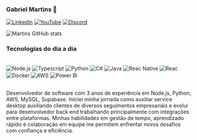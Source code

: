 ### Gabriel Martins 🍵

[![LinkedIn](https://img.shields.io/badge/linkedin-%230077B5.svg?style=for-the-badge&logo=linkedin&logoColor=white)](https://www.linkedin.com/in/gabriel-martins-3474a4182/)
[![YouTube](https://img.shields.io/badge/YouTube-%23FF0000.svg?style=for-the-badge&logo=YouTube&logoColor=white)](www.youtube.com/@Gmartinsdev)
[![Discord](https://img.shields.io/badge/Discord-%235865F2.svg?style=for-the-badge&logo=discord&logoColor=white)](https://discord.gg/JQ5CpD4pxt)

![Martins GitHub stats](https://github-readme-stats.vercel.app/api?username=gcarvalhomartins&show_icons=true&theme=dark)

### Tecnologias do dia a dia 

<div style="display: inline_block"><br/>
    <img align = "center" alt = "Node.js" src="https://img.shields.io/badge/node.js-6DA55F?style=for-the-badge&logo=node.js&logoColor=white)"/>
    <img align = "center" alt = "Typescript" src="https://img.shields.io/badge/typescript-%23007ACC.svg?style=for-the-badge&logo=typescript&logoColor=white"/>
    <img align = "center" alt = "Python" src="https://img.shields.io/badge/python-3670A0?style=for-the-badge&logo=python&logoColor=ffdd54"/>
    <img align = "center" alt = "C#" src="https://img.shields.io/badge/c%23-%23239120.svg?style=for-the-badge&logo=csharp&logoColor=white"/>
    <img align = "center" alt = "Java" src="https://img.shields.io/badge/java-%23ED8B00.svg?style=for-the-badge&logo=openjdk&logoColor=white"/>
    <img align = "center" alt = "Reac Native" src="https://img.shields.io/badge/react_native-%2320232a.svg?style=for-the-badge&logo=react&logoColor=%2361DAFB"/>
    <img align = "center" alt = "Reac" src="https://img.shields.io/badge/react-%2320232a.svg?style=for-the-badge&logo=react&logoColor=%2361DAFB"/>
    <img align = "center" alt = "Docker" src="https://img.shields.io/badge/docker-%230db7ed.svg?style=for-the-badge&logo=docker&logoColor=white"/>
    <img align = "center" alt = "AWS" src="https://img.shields.io/badge/AWS-%23FF9900.svg?style=for-the-badge&logo=amazon-aws&logoColor=white">
    <img align = "center" alt = "Power Bi" src="https://img.shields.io/badge/power_bi-F2C811?style=for-the-badge&logo=powerbi&logoColor=black">
</div><br/>

Desenvolvedor de software com 3 anos de experiência em Node.js, Python, AWS, MySQL, Supabase. Iniciei minha jornada como auxiliar service desktop auxiliando clientes de diversos seguimentos empresariais e evolui para desenvolvedor back end trabalhando principalmente com integrações entre plataformas. Minhas habilidades em gestão de tempo, aprendizado rápido e colaboração em equipe me permitem enfrentar novos desafios com confiança e eficiência.
